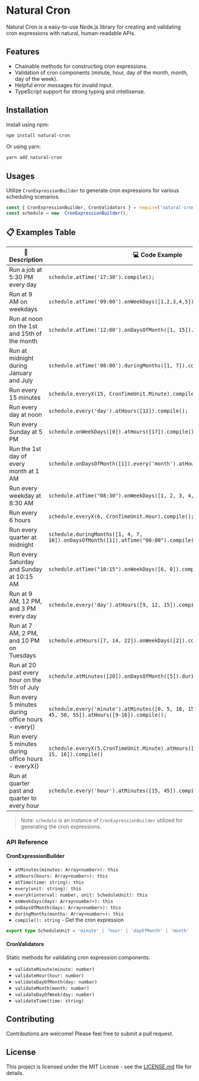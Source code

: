 # Natural Cron

Natural Cron is a easy-to-use Node.js library for creating and validating cron expressions with natural, human-readable APIs.

## Features

- Chainable methods for constructing cron expressions.
- Validation of cron components (minute, hour, day of the month, month, day of the week).
- Helpful error messages for invalid input.
- TypeScript support for strong typing and intellisense.

## Installation

Install using npm:

```bash
npm install natural-cron
```

Or using yarn:

```bash
yarn add natural-cron
```

## Usages

Utilize `CronExpressionBuilder` to generate cron expressions for various scheduling scenarios.

```ts
const { CronExpressionBuilder, CronValidators } = require('natural-cron');
const schedule = new  CronExpressionBuilder();
```

## 📋 Examples Table

| 📅 Description                                     | 💻 Code Example                                                                                                     | ⏰ Cron Expression      |
|----------------------------------------------------|---------------------------------------------------------------------------------------------------------------------|------------------------|
| Run a job at 5:30 PM every day                     | `schedule.atTime('17:30').compile();`                                                                         | `30 17 * * *`          |
| Run at 9 AM on weekdays                            | `schedule.atTime('09:00').onWeekDays([1,2,3,4,5]).compile();`                                                 | `0 9 * * 1-5`          |
| Run at noon on the 1st and 15th of the month       | `schedule.atTime('12:00').onDaysOfMonth([1, 15]).compile();`                                                  | `0 12 1,15 * *`        |
| Run at midnight during January and July            | `schedule.atTime('00:00').duringMonths([1, 7]).compile();`                                                    | `0 0 * 1,7 *`          |
| Run every 15 minutes                               | `schedule.everyX(15, CronTimeUnit.Minute).compile();`                                                          | `*/15 * * * *`         |
| Run every day at noon                              | `schedule.every('day').atHours([12]).compile();`                                                              | `0 12 * * *`           |
| Run every Sunday at 5 PM                           | `schedule.onWeekDays([0]).atHours([17]).compile();`                                                           | `0 17 * * 0`           |
| Run the 1st day of every month at 1 AM             | `schedule.onDaysOfMonth([1]).every('month').atHours([1]).compile();`                                          | `0 1 1 * *`            |
| Run every weekday at 8:30 AM                       | `schedule.atTime("08:30").onWeekDays([1, 2, 3, 4, 5]).compile();`                                             | `30 8 * * 1-5`         |
| Run every 6 hours                                  | `schedule.everyX(6, CronTimeUnit.Hour).compile();`                                                             | `0 */6 * * *`          |
| Run every quarter at midnight                      | `schedule.duringMonths([1, 4, 7, 10]).onDaysOfMonth([1]).atTime("00:00").compile();`                          | `0 0 1 1,4,7,10 *`     |
| Run every Saturday and Sunday at 10:15 AM          | `schedule.atTime("10:15").onWeekDays([6, 0]).compile();`                                                      | `15 10 * * 6,0`        |
| Run at 9 AM, 12 PM, and 3 PM every day             | `schedule.every('day').atHours([9, 12, 15]).compile();`                                                       | `0 9,12,15 * * *`      |
| Run at 7 AM, 2 PM, and 10 PM on Tuesdays           | `schedule.atHours([7, 14, 22]).onWeekDays([2]).compile();`                                                    | `0 7,14,22 * * 2`      |
| Run at 20 past every hour on the 5th of July       | `schedule.atMinutes([20]).onDaysOfMonth([5]).duringMonths([7]).compile();`                                    | `20 * 5 7 *`           |
| Run every 5 minutes during office hours - every()  | `schedule.every('minute').atMinutes([0, 5, 10, 15, 20, 25, 30, 35, 40, 45, 50, 55]).atHours([9-16]).compile();` | `0,5,10,15,20,25,30,35,40,45,50,55 9-16 * * *`       |
| Run every 5 minutes during office hours - everyX() | `schedule.everyX(5,CronTimeUnit.Minute).atHours([9, 10, 11, 12, 13, 14, 15, 16]).compile()` | `*/5 9-16 * * *`       |
| Run at quarter past and quarter to every hour      | `schedule.every('hour').atMinutes([15, 45]).compile();`                                                        | `15,45 * * * *`        |

> Note: `schedule` is an instance of `CronExpressionBuilder` utilized for generating the cron expressions.

### API Reference

#### CronExpressionBuilder

- `atMinutes(minutes: Array<number>): this`
- `atHours(hours: Array<number>): this`
- `atTime(time: string): this`
- `every(unit: string): this`
- `everyX(interval: number, unit: ScheduleUnit): this`
- `onWeekdays(days: Array<number>): this`
- `onDaysOfMonth(days: Array<number>): this`
- `duringMonths(months: Array<number>): this`
- `compile(): string` - Get the cron expression

```typescript
export type ScheduleUnit = 'minute' | 'hour' | 'dayOfMonth' | 'month' | 'dayOfWeek' ;
```

#### CronValidators

Static methods for validating cron expression components.

- `validateMinute(minute: number)`
- `validateHour(hour: number)`
- `validateDayOfMonth(day: number)`
- `validateMonth(month: number)`
- `validateDayOfWeek(day: number)`
- `validateTime(time: string)`

## Contributing

Contributions are welcome! Please feel free to submit a pull request.

## License

This project is licensed under the MIT License - see the [LICENSE.md](LICENSE) file for details.
